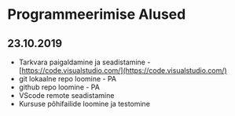 # Programmeerimise Alused
## 23.10.2019
* Tarkvara paigaldamine ja seadistamine - [https://code.visualstudio.com/](https://code.visualstudio.com/)
* git lokaalne repo loomine - PA
* github repo loomine - PA
* VScode remote seadistamine
* Kursuse põhifailide loomine ja testomine